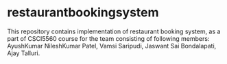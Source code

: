 # restaurantbookingsystem

This repository contains implementation of restaurant booking system, as a part of CSCI5560 course for the team consisting of following members:
AyushKumar NileshKumar Patel,
Vamsi Saripudi,
Jaswant Sai Bondalapati,
Ajay Talluri.
